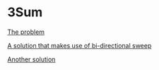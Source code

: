 # 3Sum

[The problem](https://leetcode.com/problems/3sum/)

[A solution that makes use of bi-directional sweep](https://leetcode.com/problems/3sum/discuss/7380/Concise-O(N2)-Java-solution)

[Another solution](https://leetcode.com/problems/3sum/discuss/7402/Share-my-AC-C%2B%2B-solution-around-50ms-O(N*N)-with-explanation-and-comments)
